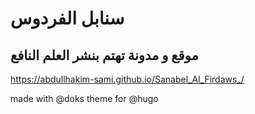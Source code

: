 # سنابل الفردوس 

## موقع و مدونة تهتم بنشر العلم النافع 

https://abdullhakim-sami.github.io/Sanabel_Al_Firdaws_/

made with @doks theme for @hugo
